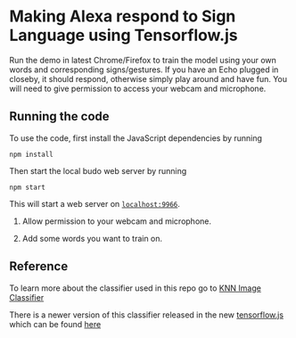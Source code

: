 # Making Alexa respond to Sign Language using Tensorflow.js

Run the demo in latest Chrome/Firefox to train the model using your own words and corresponding signs/gestures. If you have an Echo plugged in closeby, it should respond, otherwise simply play around and have fun. You will need to give permission to access your webcam and microphone.


## Running the code
To use the code, first install the JavaScript dependencies by running  

```
npm install
```

Then start the local budo web server by running 

```
npm start
```

This will start a web server on [`localhost:9966`](http://localhost:9966). 

1. Allow permission to your webcam and microphone. 

2. Add some words you want to train on. 

## Reference
To learn more about the classifier used in this repo go to [KNN Image Classifier](https://github.com/PAIR-code/deeplearnjs/tree/master/models/knn_image_classifier)

There is a newer version of this classifier released in the new [tensorflow.js](https://js.tensorflow.org) which can be found [here](https://github.com/tensorflow/tfjs-models/tree/master/knn-classifier)

